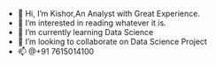 - 👋 Hi, I’m Kishor,An Analyst with Great Experience.
- 👀 I’m interested in reading whatever it is.
- 🌱 I’m currently learning Data Science
- 💞️ I’m looking to collaborate on Data Science Project
- 📫 @+91 7615014100

<!---
kishorkankworld/kishorkankworld is a ✨ special ✨ repository because its `README.md` (this file) appears on your GitHub profile.
You can click the Preview link to take a look at your changes.
--->
